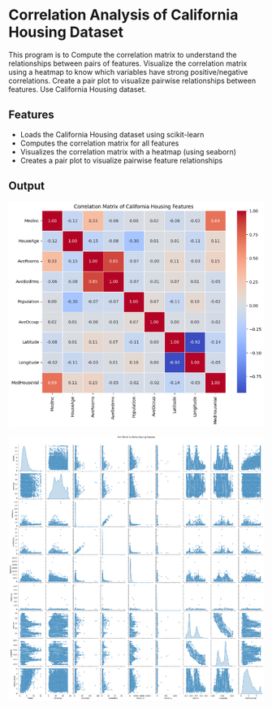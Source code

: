 # Correlation Analysis of California Housing Dataset

 This program is to Compute the correlation matrix to understand the relationships between pairs of features. Visualize the correlation matrix using a heatmap to know which variables have strong positive/negative correlations. Create a pair plot to visualize pairwise relationships between features. Use California Housing dataset.


## Features

- Loads the California Housing dataset using scikit-learn
- Computes the correlation matrix for all features
- Visualizes the correlation matrix with a heatmap (using seaborn)
- Creates a pair plot to visualize pairwise feature relationships


## Output

![alt text](image.png)


![alt text](image-1.png)
